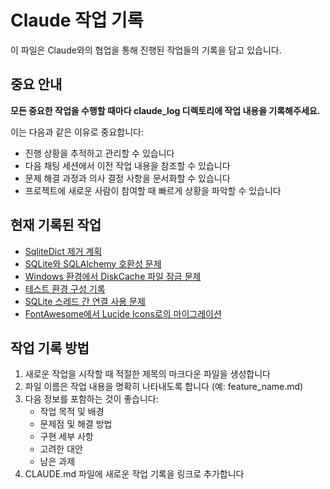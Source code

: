 # Claude 작업 기록

이 파일은 Claude와의 협업을 통해 진행된 작업들의 기록을 담고 있습니다.

## 중요 안내

**모든 중요한 작업을 수행할 때마다 claude_log 디렉토리에 작업 내용을 기록해주세요.** 

이는 다음과 같은 이유로 중요합니다:
- 진행 상황을 추적하고 관리할 수 있습니다
- 다음 채팅 세션에서 이전 작업 내용을 참조할 수 있습니다
- 문제 해결 과정과 의사 결정 사항을 문서화할 수 있습니다
- 프로젝트에 새로운 사람이 참여할 때 빠르게 상황을 파악할 수 있습니다

## 현재 기록된 작업

- [SqliteDict 제거 계획](claude_log/sqlitedict_removal_plan.md)
- [SQLite와 SQLAlchemy 호환성 문제](claude_log/sqlite_sqlalchemy_compatibility.md)
- [Windows 환경에서 DiskCache 파일 잠금 문제](claude_log/diskcache_windows_locking.md)
- [테스트 환경 구성 기록](claude_log/test_environment_setup.md)
- [SQLite 스레드 간 연결 사용 문제](claude_log/sqlite_threading_issue.md)
- [FontAwesome에서 Lucide Icons로의 마이그레이션](claude_log/fontawesome_to_lucide_migration.md)

## 작업 기록 방법

1. 새로운 작업을 시작할 때 적절한 제목의 마크다운 파일을 생성합니다
2. 파일 이름은 작업 내용을 명확히 나타내도록 합니다 (예: feature_name.md)
3. 다음 정보를 포함하는 것이 좋습니다:
   - 작업 목적 및 배경
   - 문제점 및 해결 방법
   - 구현 세부 사항
   - 고려한 대안
   - 남은 과제
4. CLAUDE.md 파일에 새로운 작업 기록을 링크로 추가합니다
